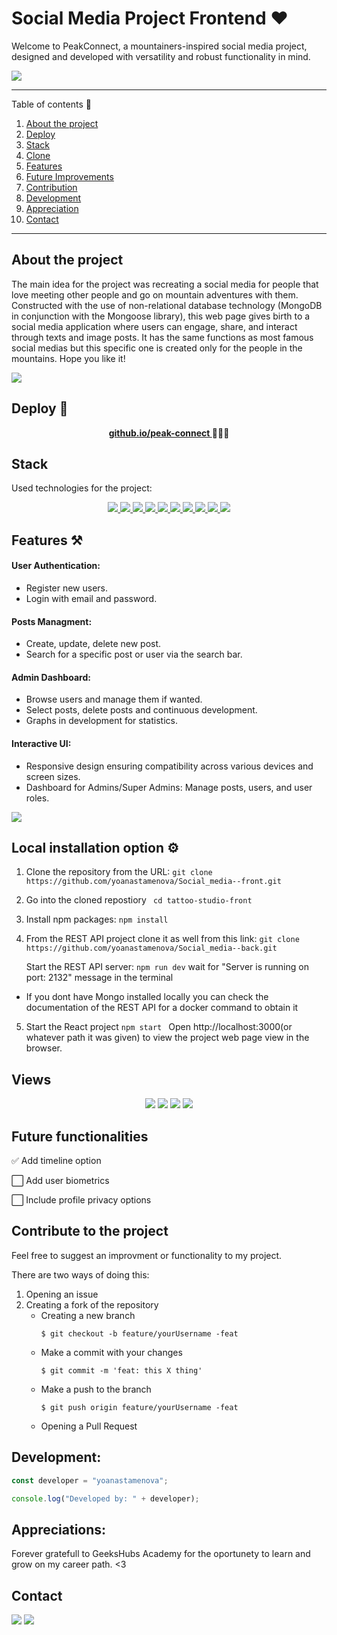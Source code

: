 # Social Media Project Frontend ❤️

Welcome to PeakConnect, a mountainers-inspired social media project, designed and developed with versatility and robust functionality in mind. 

<img src="./public/logo.png">

<hr>

<summary> Table of contents 📝</summary> 
    <ol> 
    <li><a href="#about-the-project-📁">About the project</a></li> 
    <li><a href="#deploy-🚀">Deploy</a></li> 
    <li><a href="#stack">Stack</a></li> 
    <li><a href="#local-installation-option">Clone</a></li> 
    <li><a href="#features-⚒">Features</a></li> 
    <li><a href="#future-improvements">Future Improvements</a></li> 
    <li><a href="#contributions">Contribution</a></li> 
    <li><a href="#development">Development</a></li>    
    <li><a href="#appreciations">Appreciation</a></li> 
    <li><a href="#contact">Contact</a></li>
    </ol>

<hr>

## About the project

The main idea for the project was recreating a social media for people that love meeting other people and go on mountain adventures with them. Constructed with the use of non-relational database technology (MongoDB in conjunction with the Mongoose library), this web page gives birth to a social media application where users can engage, share, and interact through texts and image posts. It has the same functions as most famous social medias but this specific one is created only for the people in the mountains. Hope you like it!

<img src="./public/assets/view.webp">


## Deploy 🚀

<div align="center">
    <a href="https://social-media-app.zeabur.app"><strong> github.io/peak-connect </strong></a>🚀🚀🚀
</div>

## Stack

Used technologies for the project:

<div align="center"> 
<a href="https://reactjs.org/"> 
<img src= "https://img.shields.io/badge/React-20232A?style=for-the-badge&logo=react&logoColor=61DAFB"/> 
</a> 
<a href="https://www.typescriptlang.org/"> 
<img src= "https://img.shields.io/badge/JavaScript-323330?style=for-the-badge&logo=javascript&logoColor=F7DF1E" />
 </a>
 <a href="https://sass-lang.com/"> 
 <img src= "https://img.shields.io/badge/Sass-HF569B?style=for-the-badge&logo=sass&logoColor=white"/> 
 </a> 
 <a href="https://axios-http.com/"> 
 <img src= "https://img.shields.io/badge/Axios-6700DF?style=for-the-badge&logo=axios&logoColor=white"/> 
 </a> 
  <a href="https://materialui.com/"> 
 <img src= "https://img.shields.io/badge/Material%20UI-007FFF?style=for-the-badge&logo=mui&logoColor=white"/> 
 </a> 
   <a href="https://reactrouter.com/"> 
 <img src= "https://img.shields.io/badge/React_Router-CA4245?style=for-the-badge&logo=react-router&logoColor=white"/> 
 </a> 
   <a href="https://node.com/"> 
 <img src= "https://img.shields.io/badge/Node%20js-339933?style=for-the-badge&logo=nodedotjs&logoColor=white"/> 
 </a> 
    <a href="https://npm.com/"> 
 <img src= "https://img.shields.io/badge/npm-CB3837?style=for-the-badge&logo=npm&logoColor=white"/> 
 </a>
     <a href="https://redux.com/"> 
 <img src= "https://img.shields.io/badge/Redux-593D88?style=for-the-badge&logo=redux&logoColor=white"/> 
 </a>
      <a href="https://jwtdecoded.com/"> 
 <img src= "https://img.shields.io/badge/JWT-000000?style=for-the-badge&logo=JSON%20web%20tokens&logoColor=white"/> 
 </a>
 </div>


## Features ⚒

#### User Authentication:

- Register new users.
- Login with email and password.

#### Posts Managment:

- Create, update, delete new post.
- Search for a specific post or user via the search bar.

#### Admin Dashboard:

- Browse users and manage them if wanted.
- Select posts, delete posts and continuous development.
- Graphs in development for statistics.

#### Interactive UI:

- Responsive design ensuring compatibility across various devices and screen sizes.
- Dashboard for Admins/Super Admins:
  Manage posts, users, and user roles.


<img src="./public/assets/giphy.webp">

## Local installation option ⚙️

1. Clone the repository from the URL:
   `git clone https://github.com/yoanastamenova/Social_media--front.git`
2. Go into the cloned repostiory
   ` cd tattoo-studio-front`
3. Install npm packages:
   `npm install `
4. From the REST API project clone it as well from this link:
   `git clone https://github.com/yoanastamenova/Social_media--back.git`

    Start the REST API server: 
   `npm run dev` 
   wait for "Server is running on port: 2132" message in the terminal

- If you dont have Mongo installed locally you can check the documentation of the REST API for a docker command to obtain it

5. Start the React project
   `npm start `
   Open http://localhost:3000(or whatever path it was given) to view the project web page view in the browser.

## Views

<div align="center"> 
   <img src="./public/assets/login.png"/>
   <img src="./public/assets/HomePage.png"/>
   <img src="./public/assets/white.png"/>
   <img src="./public/assets/adminView.png"/>
</div>


## Future functionalities

✅ Add timeline option 

⬜ Add user biometrics

⬜ Include profile privacy options

## Contribute to the project

Feel free to suggest an improvment or functionality to my project.

There are two ways of doing this:

1. Opening an issue
2. Creating a fork of the repository
   - Creating a new branch
     ```
     $ git checkout -b feature/yourUsername -feat
     ```
   - Make a commit with your changes
     ```
     $ git commit -m 'feat: this X thing'
     ```
   - Make a push to the branch
     ```
     $ git push origin feature/yourUsername -feat
     ```
   - Opening a Pull Request

## Development:

```js
const developer = "yoanastamenova";

console.log("Developed by: " + developer);
```

## Appreciations:

Forever gratefull to GeeksHubs Academy for the oportunety to learn and grow on my career path. <3

## Contact

<a href = "mailto:micorreoelectronico@gmail.com"><img src="https://img.shields.io/badge/Gmail-C6362C?style=for-the-badge&logo=gmail&logoColor=white" target="_blank"></a>
<a href="https://www.linkedin.com/in/linkedinUser/" target="_blank"><img src="https://img.shields.io/badge/-LinkedIn-%230077B5?style=for-the-badge&logo=linkedin&logoColor=white" target="_blank"></a>

</p>
